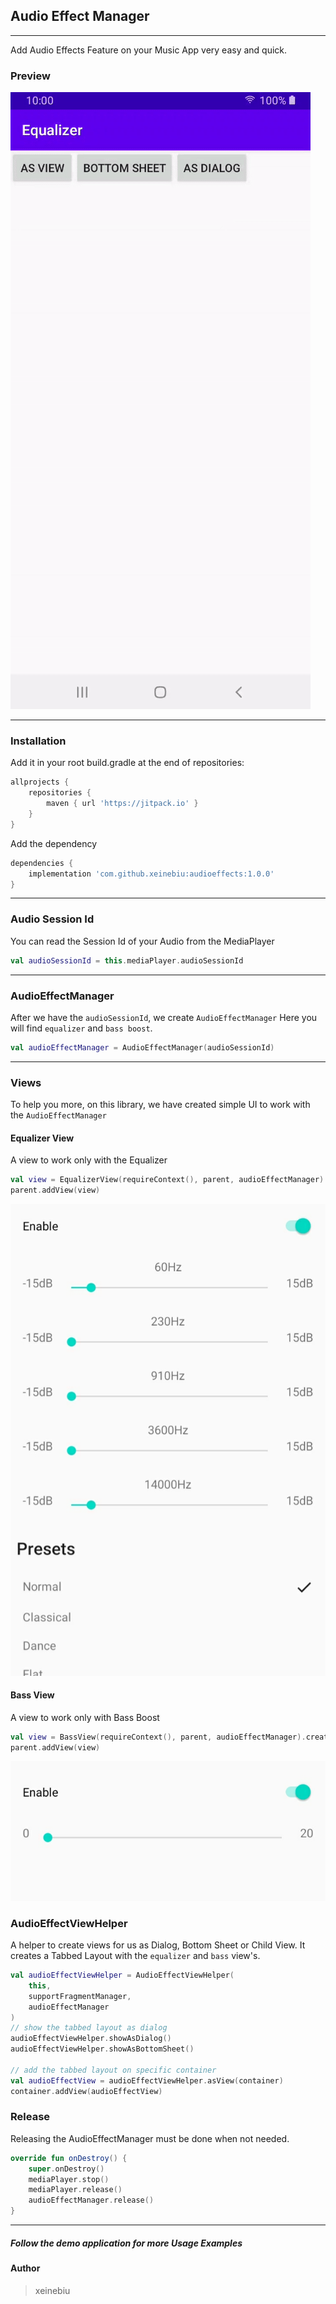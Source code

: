 ## Audio Effect Manager
----
Add Audio Effects Feature on your Music App very easy and quick.

### Preview
![](docs/demo.gif)

----
### Installation
Add it in your root build.gradle at the end of repositories:
````groovy
allprojects {
	repositories {
		maven { url 'https://jitpack.io' }
	}
}
````
Add the dependency
````groovy
dependencies {
    implementation 'com.github.xeinebiu:audioeffects:1.0.0'
}
````

----
### Audio Session Id
You can read the Session Id of your Audio from the MediaPlayer
````kotlin
val audioSessionId = this.mediaPlayer.audioSessionId
````

----
### AudioEffectManager
After we have the ``audioSessionId``, we create `AudioEffectManager`
Here you will find `equalizer` and `bass boost`.
````kotlin
val audioEffectManager = AudioEffectManager(audioSessionId)
````

----
### Views
To help you more, on this library, we have created simple UI to work with the `AudioEffectManager`
#### Equalizer View
A view to work only with the Equalizer
````kotlin
val view = EqualizerView(requireContext(), parent, audioEffectManager).createView()
parent.addView(view)
````
![](docs/view_equalizer.jpg) 

#### Bass View
A view to work only with Bass Boost
````kotlin
val view = BassView(requireContext(), parent, audioEffectManager).createView()
parent.addView(view)
````
![](docs/view_bass.jpg) 

### AudioEffectViewHelper
A helper to create views for us as Dialog, Bottom Sheet or Child View.
It creates a Tabbed Layout with the `equalizer` and `bass` view's.
````kotlin
val audioEffectViewHelper = AudioEffectViewHelper(
    this,
    supportFragmentManager,
    audioEffectManager
)
// show the tabbed layout as dialog
audioEffectViewHelper.showAsDialog()
audioEffectViewHelper.showAsBottomSheet()

// add the tabbed layout on specific container
val audioEffectView = audioEffectViewHelper.asView(container)
container.addView(audioEffectView)
````

### Release
Releasing the AudioEffectManager must be done when not needed.
````kotlin
override fun onDestroy() {
    super.onDestroy()
    mediaPlayer.stop()
    mediaPlayer.release()
    audioEffectManager.release()
}
````

----
##### Follow the demo application for more Usage Examples

#### Author
> xeinebiu
